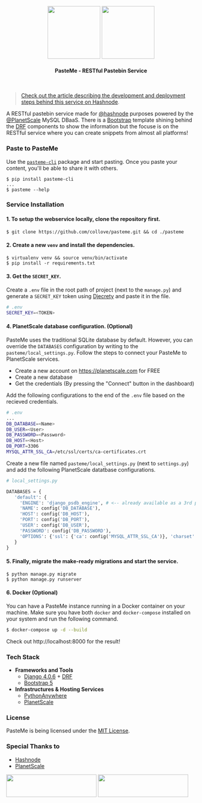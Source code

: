 <p align="center">
    <img src="https://raw.githubusercontent.com/collove/pasteme/development/.git_components/dark.svg#gh-dark-mode-only" width="140">
    <img src="https://raw.githubusercontent.com/collove/pasteme/development/.git_components/light.svg#gh-light-mode-only" width="140">
    <h4 align="center">PasteMe - RESTful Pastebin Service</h4>
</p><br>

> [Check out the article describing the development and deployment steps behind this service on Hashnode](https://imsadra.me/pasteme-paste-codes-from-your-terminal).

A RESTful pastebin service made for [@hashnode](https://github.com/hashnode) purposes powered by the [@PlanetScale](https://github.com/planetscale) MySQL DBaaS. There is a [Bootstrap](https://getbootstrap.com/docs/5.0/getting-started/introduction/) template shining behind the [DRF](https://www.django-rest-framework.org/) components to show the information but the focuse is on the RESTful service where you can create snippets from almost all platforms!

### Paste to PasteMe
Use the [`pasteme-cli`](https://pypi.org/project/pasteme-cli/) package and start pasting. Once you paste your content, you'll be able to share it with others.

```shell
$ pip install pasteme-cli
...
$ pasteme --help
```

### Service Installation

#### 1. To setup the webservice locally, clone the repository first.
```shell
$ git clone https://github.com/collove/pasteme.git && cd ./pasteme
```

#### 2. Create a new `venv` and install the dependencies.
```shell
$ virtualenv venv && source venv/bin/activate
$ pip install -r requirements.txt
```

#### 3. Get the `SECRET_KEY`.
Create a `.env` file in the root path of project (next to the `manage.py`) and generate a `SECRET_KEY` token using [Djecrety](https://djecrety.ir/) and paste it in the file.

```sh
# .env
SECRET_KEY=<TOKEN>
```

#### 4. PlanetScale database configuration. (Optional)
PasteMe uses the traditional SQLite database by default. However, you can override the `DATABASES` configuration by writing to the `pasteme/local_settings.py`. Follow the steps to connect your PasteMe to PlanetScale services.

- Create a new account on https://planetscale.com for FREE
- Create a new database
- Get the credentials (By pressing the "Connect" button in the dashboard)

Add the following configurations to the end of the `.env` file based on the recieved credentials.

```sh
# .env
...
DB_DATABASE=<Name>
DB_USER=<User>
DB_PASSWORD=<Password>
DB_HOST=<Host>
DB_PORT=3306
MYSQL_ATTR_SSL_CA=/etc/ssl/certs/ca-certificates.crt
```

Create a new file named `pasteme/local_settings.py` (next to `settings.py`) and add the following PlanetScale datatbase configurations.

```python
# local_settings.py

DATABASES = {
   'default': {
     'ENGINE': 'django_psdb_engine', # <-- already available as a 3rd party
     'NAME': config('DB_DATABASE'),
     'HOST': config('DB_HOST'),
     'PORT': config('DB_PORT'),
     'USER': config('DB_USER'),
     'PASSWORD': config('DB_PASSWORD'),
     'OPTIONS': {'ssl': {'ca': config('MYSQL_ATTR_SSL_CA')}, 'charset': 'utf8mb4'}
   }
}
```

#### 5. Finally, migrate the make-ready migrations and start the service.
```shell
$ python manage.py migrate
$ python manage.py runserver
```

#### 6. Docker (Optional)
You can have a PasteMe instance running in a Docker container on your machine. Make sure you have both `docker` and `docker-compose` installed on your system and run the following command.

```sh
$ docker-compose up -d --build
```

Check out http://localhost:8000 for the result!

### Tech Stack
- __Frameworks and Tools__
  - [Django 4.0.6](https://www.djangoproject.com/) + [DRF](https://www.django-rest-framework.org/)
  - [Bootstrap 5](https://getbootstrap.com/docs/5.0/getting-started/introduction/)
- __Infrastructures & Hosting Services__
  - [PythonAnywhere](https://pythonanywhere.com)
  - [PlanetScale](https://planetscale.com)

### License
PasteMe is being licensed under the [MIT License](https://github.com/collove/pasteme/blob/main/LICENSE).

### Special Thanks to
- [Hashnode](https://hashnode.com/)
- [PlanetScale](https://planetscale.com/)

<img width="240" height="60" src="https://raw.githubusercontent.com/collove/pasteme/ee9db4cc136c004ef67d93e2942fbc17d990b6e7/.git_components/badge_light.svg#gh-light-mode-only">

<img width="240" height="60" src="https://raw.githubusercontent.com/collove/pasteme/ee9db4cc136c004ef67d93e2942fbc17d990b6e7/.git_components/badge_dark.svg#gh-dark-mode-only">
